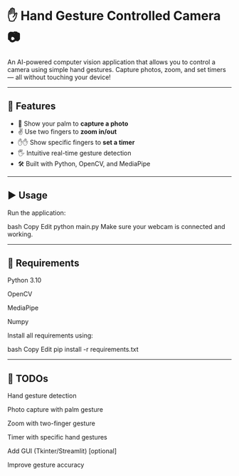 # ✋ Hand Gesture Controlled Camera 📷

An AI-powered computer vision application that allows you to control a camera using simple hand gestures. Capture photos, zoom, and set timers — all without touching your device!

---

## 🚀 Features

- 🤚 Show your palm to **capture a photo**
- ✌️ Use two fingers to **zoom in/out**
- ✋✋ Show specific fingers to **set a timer**
- 🖐️ Intuitive real-time gesture detection
- 🛠️ Built with Python, OpenCV, and MediaPipe

---

## ▶️ Usage

Run the application:

bash
Copy
Edit
python main.py
Make sure your webcam is connected and working.

---

## 🧰 Requirements
Python 3.10

OpenCV

MediaPipe

Numpy

Install all requirements using:

bash
Copy
Edit
pip install -r requirements.txt

---

## 📝 TODOs
 Hand gesture detection

 Photo capture with palm gesture

 Zoom with two-finger gesture

 Timer with specific hand gestures

 Add GUI (Tkinter/Streamlit) [optional]

 Improve gesture accuracy


